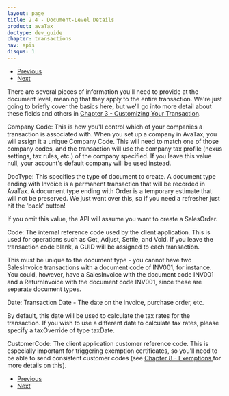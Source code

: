 ```yaml
---
layout: page
title: 2.4 - Document-Level Details
product: avaTax
doctype: dev_guide
chapter: transactions
nav: apis
disqus: 1
---
```

<ul class="pager">
  <li class="previous"><a href="/avatax/dev-guide/transactions/document-types/"><i class="glyphicon glyphicon-chevron-left"></i>Previous</a></li>
  <li class="next"><a href="/avatax/dev-guide/transactions/line-items/">Next<i class="glyphicon glyphicon-chevron-right"></i></a></li>
</ul>
There are several pieces of information you'll need to provide at the document level, meaning that they apply to the entire transaction. We're just going to briefly cover the basics here, but we'll go into more detail about these fields and others in <a class="dev-guide-link" href="/avatax/dev-guide/transactions/customizing-your-transaction/">Chapter 3 - Customizing Your Transaction</a>. 

<span class="dev-guide-bold">Company Code</span>: This is how you'll control which of your companies a transaction is associated with. When you set up a company in AvaTax, you will assign it a unique Company Code. This will need to match one of those company codes, and the transaction will use the company tax profile (nexus settings, tax rules, etc.) of the company specified. If you leave this value null, your account's default company will be used instead.

<span class="dev-guide-bold">DocType</span>: This specifies the type of document to create. A document type ending with <span class="dev-guide-bold">Invoice</span> is a permanent transaction that will be recorded in AvaTax. A document type ending with <span class="dev-guide-bold">Order </span>is a temporary estimate that will not be preserved. We just went over this, so if you need a refresher just hit the 'back' button!

If you omit this value, the API will assume you want to create a SalesOrder.

<span class="dev-guide-bold">Code</span>: The internal reference code used by the client application. This is used for operations such as Get, Adjust, Settle, and Void. If you leave the transaction code blank, a GUID will be assigned to each transaction.

This must be unique to the document type - you cannot have two SalesInvoice transactions with a document code of INV001, for instance. You could, however, have a SalesInvoice with the document code INV001 and a ReturnInvoice with the document code INV001, since these are separate document types.

<span class="dev-guide-bold">Date:</span> Transaction Date - The date on the invoice, purchase order, etc.

By default, this date will be used to calculate the tax rates for the transaction. If you wish to use a different date to calculate tax rates, please specify a taxOverride of type taxDate.

<span class="dev-guide-bold">CustomerCode:</span> The client application customer reference code. This is especially important for triggering exemption certificates, so you'll need to be able to send consistent customer codes (see <a class="dev-guide-list" href="/avatax/dev-guide/exemptions/">Chapter 8 - Exemptions </a>for more details on this).

<ul class="pager">
  <li class="previous"><a href="/avatax/dev-guide/transactions/document-types/"><i class="glyphicon glyphicon-chevron-left"></i>Previous</a></li>
  <li class="next"><a href="/avatax/dev-guide/transactions/line-items/">Next<i class="glyphicon glyphicon-chevron-right"></i></a></li>
</ul>